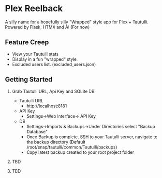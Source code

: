 # Plex Reelback

A silly name for a hopefully silly "Wrapped" style app for Plex + Tautulli.
Powered by Flask, HTMX and AI (For now)

## Feature Creep
- View your Tautulli stats
- Display in a fun "wrapped" style.
- Excluded users list. (excluded_users.json)

## Getting Started

1. Grab Tautulli URL, Api Key and SQLite DB
    - Tautulli URL 
      -  http://localhost:8181
    - API Key
      - Settings->Web Interface-> API Key
    - DB
      - Settings->Imports & Backups->Under Directories select "Backup Database"
      - Once Backup is complete, SSH to your Tautulli server, navigate to the backup directory (Default /root/snap/tautulli/common/Tautulli/backups)
      - Copy latest backup created to your root project folder

2. TBD
3. TBD